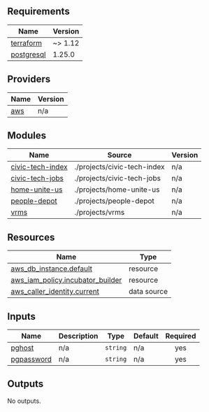 <!-- BEGIN_TF_DOCS -->
## Requirements

| Name | Version |
|------|---------|
| <a name="requirement_terraform"></a> [terraform](#requirement\_terraform) | ~> 1.12 |
| <a name="requirement_postgresql"></a> [postgresql](#requirement\_postgresql) | 1.25.0 |

## Providers

| Name | Version |
|------|---------|
| <a name="provider_aws"></a> [aws](#provider\_aws) | n/a |

## Modules

| Name | Source | Version |
|------|--------|---------|
| <a name="module_civic-tech-index"></a> [civic-tech-index](#module\_civic-tech-index) | ./projects/civic-tech-index | n/a |
| <a name="module_civic-tech-jobs"></a> [civic-tech-jobs](#module\_civic-tech-jobs) | ./projects/civic-tech-jobs | n/a |
| <a name="module_home-unite-us"></a> [home-unite-us](#module\_home-unite-us) | ./projects/home-unite-us | n/a |
| <a name="module_people-depot"></a> [people-depot](#module\_people-depot) | ./projects/people-depot | n/a |
| <a name="module_vrms"></a> [vrms](#module\_vrms) | ./projects/vrms | n/a |

## Resources

| Name | Type |
|------|------|
| [aws_db_instance.default](https://registry.terraform.io/providers/hashicorp/aws/latest/docs/resources/db_instance) | resource |
| [aws_iam_policy.incubator_builder](https://registry.terraform.io/providers/hashicorp/aws/latest/docs/resources/iam_policy) | resource |
| [aws_caller_identity.current](https://registry.terraform.io/providers/hashicorp/aws/latest/docs/data-sources/caller_identity) | data source |

## Inputs

| Name | Description | Type | Default | Required |
|------|-------------|------|---------|:--------:|
| <a name="input_pghost"></a> [pghost](#input\_pghost) | n/a | `string` | n/a | yes |
| <a name="input_pgpassword"></a> [pgpassword](#input\_pgpassword) | n/a | `string` | n/a | yes |

## Outputs

No outputs.
<!-- END_TF_DOCS -->